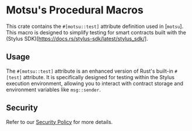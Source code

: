 # Motsu's Procedural Macros

This crate contains the `#[motsu::test]` attribute definition used in [`motsu`]. This macro is designed to simplify testing for smart contracts built with the (Stylus SDK)[https://docs.rs/stylus-sdk/latest/stylus_sdk/]. 

[motsu]: ../motsu/README.md

## Usage

The `#[motsu::test]` attribute is an enhanced version of Rust's built-in `#[test]` attribute. It is specifically designed for testing within the Stylus execution environment, allowing you to interact with contract storage and environment variables like `msg::sender`.

## Security 

Refer to our [Security Policy](../../SECURITY.md) for more details.